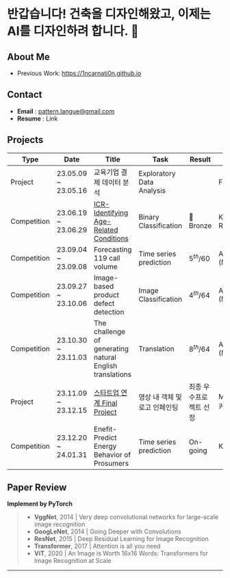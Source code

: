 # 반갑습니다! 건축을 디자인해왔고, 이제는 AI를 디자인하려 합니다. 👋

<!--
**1ncarnati0n/1ncarnati0n** is a ✨ _special_ ✨ repository because its `README.md` (this file) appears on your GitHub profile.

Here are some ideas to get you started:

- 🔭 I’m currently working on ...
- 🌱 I’m currently learning ...
- 👯 I’m looking to collaborate on ...
- 🤔 I’m looking for help with ...
- 💬 Ask me about ...
- 📫 How to reach me: ...
- 😄 Pronouns: ...
- ⚡ Fun fact: ...
-->

## About Me
 - Previous Work: https://1ncarnati0n.github.io

## Contact
 - **Email** : pattern.langue@gmail.com
 - **Resume** : Link


## Projects
|Type|Date|Title|Task|Result|Host|
|-|-|-|-|-|-|
|  Project  |23.05.09 ~ 23.05.16|교육기업 결제 데이터 분석|Exploratory Data Analysis||FastCampus| 
|Competition|23.06.19 ~ 23.06.29|[ICR-Identifying Age-Related Conditions](https://www.kaggle.com/wjeanvyun/competitions?tab=completed)|Binary Classification|🥉Bronze|Kaggle (InVitro Cell Research)|
|Competition|23.09.04 ~ 23.09.08|Forecasting 119 call volume|Time series prediction|$5^{th}/60$|AI CONNECT (Mind's&Company)|
|Competition|23.09.27 ~ 23.10.06|Image-based product defect detection|Image Classification|$4^{th}/64$|AI CONNECT (Mind's&Company)|
|Competition|23.10.30 ~ 23.11.03|The challenge of generating natural English translations|Translation|$8^{th}/64$|AI CONNECT (Mind's&Company)|
|  Project  |23.11.09 ~ 23.12.15|[스타트업 연계 Final Project](https://github.com/Inpainterz/inpainterz)|영상 내 객체 및 로고 인페인팅|최종 우수프로젝트 선정|Mind's&Company, 커넥트브릭|
|Competition|23.12.20 ~ 24.01.31|Enefit-Predict Energy Behavior of Prosumers|Time series prediction|On-going|Kaggle|

## Paper Review
**Implement by PyTorch**
>- **VggNet**, 2014 | Very deep convolutional networks for large-scale image recognition
>- **GoogLeNet**, 2014 | Going Deeper with Convolutions
>- **ResNet**, 2015 | Deep Residual Learning for Image Recognition
>- **Transformer**, 2017 | Attention is all you need
>- **ViT**, 2020 | An Image is Worth 16x16 Words: Transformers for Image Recognition at Scale


---

